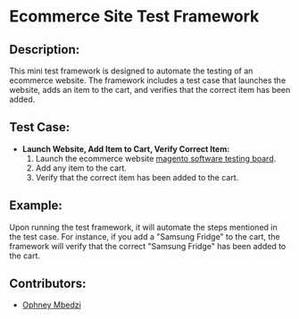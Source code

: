 # Ecommerce Site Test Framework

## Description:
This mini test framework is designed to automate the testing of an ecommerce website. The framework includes a test case that launches the website, adds an item to the cart, and verifies that the correct item has been added.

## Test Case:
- **Launch Website, Add Item to Cart, Verify Correct Item:**
    1. Launch the ecommerce website [magento software testing board](https://magento.softwaretestingboard.com/).
    2. Add any item to the cart.
    3. Verify that the correct item has been added to the cart.

## Example:
Upon running the test framework, it will automate the steps mentioned in the test case. For instance, if you add a "Samsung Fridge" to the cart, the framework will verify that the correct "Samsung Fridge" has been added to the cart.

## Contributors:
- [Ophney Mbedzi](https://github.com/ophney)
